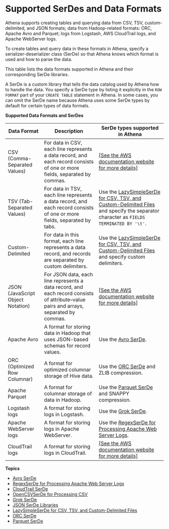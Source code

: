 # Supported SerDes and Data Formats<a name="supported-format"></a>

Athena supports creating tables and querying data from CSV, TSV, custom\-delimited, and JSON formats; data from Hadoop\-related formats: ORC, Apache Avro and Parquet; logs from Logstash, AWS CloudTrail logs, and Apache WebServer logs\.

To create tables and query data in these formats in Athena, specify a serializer\-deserializer class \(SerDe\) so that Athena knows which format is used and how to parse the data\.

This table lists the data formats supported in Athena and their corresponding SerDe libraries\.

A SerDe is a custom library that tells the data catalog used by Athena how to handle the data\. You specify a SerDe type by listing it explicitly in the `ROW FORMAT` part of your `CREATE TABLE` statement in Athena\. In some cases, you can omit the SerDe name because Athena uses some SerDe types by default for certain types of data formats\.


**Supported Data Formats and SerDes**  

| Data Format | Description | SerDe types supported in Athena | 
| --- | --- | --- | 
|  CSV \(Comma\-Separated Values\)  |  For data in CSV, each line represents a data record, and each record consists of one or more fields, separated by commas\.  |  [\[See the AWS documentation website for more details\]](http://docs.aws.amazon.com/athena/latest/ug/supported-format.html)  | 
|  TSV \(Tab\-Separated Values\)  |  For data in TSV, each line represents a data record, and each record consists of one or more fields, separated by tabs\.  |  Use the [LazySimpleSerDe for CSV, TSV, and Custom\-Delimited Files](lazy-simple-serde.md) and specify the separator character as `FIELDS TERMINATED BY '\t'`\.  | 
|  Custom\-Delimited  |  For data in this format, each line represents a data record, and records are separated by custom delimiters\.  |  Use the [LazySimpleSerDe for CSV, TSV, and Custom\-Delimited Files](lazy-simple-serde.md) and specify custom delimiters\.  | 
|  JSON \(JavaScript Object Notation\)  |  For JSON data, each line represents a data record, and each record consists of attribute–value pairs and arrays, separated by commas\.  |  [\[See the AWS documentation website for more details\]](http://docs.aws.amazon.com/athena/latest/ug/supported-format.html)  | 
|  Apache Avro  |  A format for storing data in Hadoop that uses JSON\-based schemas for record values\.  |  Use the [Avro SerDe](avro.md)\.  | 
|  ORC \(Optimized Row Columnar\)  |  A format for optimized columnar storage of Hive data\.  |  Use the [ORC SerDe](orc.md) and ZLIB compression\.  | 
|  Apache Parquet  |  A format for columnar storage of data in Hadoop\.  |  Use the [Parquet SerDe](parquet.md) and SNAPPY compression\.  | 
|  Logstash logs  |  A format for storing logs in Logstash\.  |  Use the [Grok SerDe](grok.md)\.  | 
|  Apache WebServer logs  |  A format for storing logs in Apache WebServer\.  |  Use the [RegexSerDe for Processing Apache Web Server Logs](apache.md)\.  | 
|  CloudTrail logs  |  A format for storing logs in CloudTrail\.  |  [\[See the AWS documentation website for more details\]](http://docs.aws.amazon.com/athena/latest/ug/supported-format.html)  | 

**Topics**
+ [Avro SerDe](avro.md)
+ [RegexSerDe for Processing Apache Web Server Logs](apache.md)
+ [CloudTrail SerDe](cloudtrail.md)
+ [OpenCSVSerDe for Processing CSV](csv.md)
+ [Grok SerDe](grok.md)
+ [JSON SerDe Libraries](json.md)
+ [LazySimpleSerDe for CSV, TSV, and Custom\-Delimited Files](lazy-simple-serde.md)
+ [ORC SerDe](orc.md)
+ [Parquet SerDe](parquet.md)